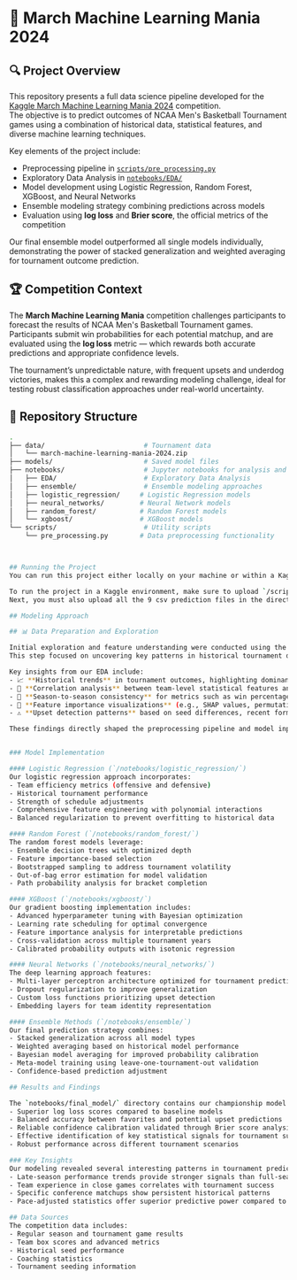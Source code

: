 # 🏀 March Machine Learning Mania 2024

## 🔍 Project Overview
This repository presents a full data science pipeline developed for the [Kaggle March Machine Learning Mania 2024](https://www.kaggle.com/competitions/march-machine-learning-mania-2024) competition.  
The objective is to predict outcomes of NCAA Men's Basketball Tournament games using a combination of historical data, statistical features, and diverse machine learning techniques.

Key elements of the project include:
- Preprocessing pipeline in [`scripts/pre_processing.py`](scripts/pre_processing.py)
- Exploratory Data Analysis in [`notebooks/EDA/`](notebooks/EDA/)
- Model development using Logistic Regression, Random Forest, XGBoost, and Neural Networks
- Ensemble modeling strategy combining predictions across models
- Evaluation using **log loss** and **Brier score**, the official metrics of the competition

Our final ensemble model outperformed all single models individually, demonstrating the power of stacked generalization and weighted averaging for tournament outcome prediction.

## 🏆 Competition Context
The **March Machine Learning Mania** competition challenges participants to forecast the results of NCAA Men's Basketball Tournament games.  
Participants submit win probabilities for each potential matchup, and are evaluated using the **log loss** metric — which rewards both accurate predictions and appropriate confidence levels.

The tournament’s unpredictable nature, with frequent upsets and underdog victories, makes this a complex and rewarding modeling challenge, ideal for testing robust classification approaches under real-world uncertainty.

## 📁 Repository Structure
```bash
.
├── data/                         # Tournament data
│   └── march-machine-learning-mania-2024.zip
├── models/                       # Saved model files
├── notebooks/                    # Jupyter notebooks for analysis and modeling
│   ├── EDA/                      # Exploratory Data Analysis
│   ├── ensemble/                 # Ensemble modeling approaches
│   ├── logistic_regression/     # Logistic Regression models
│   ├── neural_networks/         # Neural Network models
│   ├── random_forest/           # Random Forest models
│   └── xgboost/                 # XGBoost models
└── scripts/                      # Utility scripts
    └── pre_processing.py        # Data preprocessing functionality



## Running the Project
You can run this project either locally on your machine or within a Kaggle Notebook. For local use, simply clone the repository and ensure all dependencies are installed.

To run the project in a Kaggle environment, make sure to upload `/scripts/pre_processing.py` as a Kaggle Dataset, and name it "preprocessing-module". Then, attach this dataset to your Kaggle Notebook. This step is necessary because Kaggle requires external Python modules to be attached as datasets for import.
Next, you must also upload all the 9 csv prediction files in the directory `/predictions/` as a Kaggle Dataset, and name it "predictions".

## Modeling Approach

## 📊 Data Preparation and Exploration

Initial exploration and feature understanding were conducted using the notebook [`notebooks/EDA/eda_march_madness.ipynb`](notebooks/EDA/eda_march_madness.ipynb).  
This step focused on uncovering key patterns in historical tournament data and informing downstream feature engineering and model design.

Key insights from our EDA include:
- 📈 **Historical trends** in tournament outcomes, highlighting dominant seeds and common upset scenarios
- 🧮 **Correlation analysis** between team-level statistical features and game outcomes
- 🔁 **Season-to-season consistency** for metrics such as win percentage, point differentials, and strength of schedule
- 🎯 **Feature importance visualizations** (e.g., SHAP values, permutation importance) to prioritize inputs for models
- ⚠️ **Upset detection patterns** based on seed differences, recent form, and adjusted efficiency metrics

These findings directly shaped the preprocessing pipeline and model input schema, helping us build interpretable and effective predictive models.


### Model Implementation

#### Logistic Regression (`/notebooks/logistic_regression/`)
Our logistic regression approach incorporates:
- Team efficiency metrics (offensive and defensive)
- Historical tournament performance
- Strength of schedule adjustments
- Comprehensive feature engineering with polynomial interactions
- Balanced regularization to prevent overfitting to historical data

#### Random Forest (`/notebooks/random_forest/`)
The random forest models leverage:
- Ensemble decision trees with optimized depth
- Feature importance-based selection
- Bootstrapped sampling to address tournament volatility
- Out-of-bag error estimation for model validation
- Path probability analysis for bracket completion

#### XGBoost (`/notebooks/xgboost/`)
Our gradient boosting implementation includes:
- Advanced hyperparameter tuning with Bayesian optimization
- Learning rate scheduling for optimal convergence
- Feature importance analysis for interpretable predictions
- Cross-validation across multiple tournament years
- Calibrated probability outputs with isotonic regression

#### Neural Networks (`/notebooks/neural_networks/`)
The deep learning approach features:
- Multi-layer perceptron architecture optimized for tournament prediction
- Dropout regularization to improve generalization
- Custom loss functions prioritizing upset detection
- Embedding layers for team identity representation

#### Ensemble Methods (`/notebooks/ensemble/`)
Our final prediction strategy combines:
- Stacked generalization across all model types
- Weighted averaging based on historical model performance
- Bayesian model averaging for improved probability calibration
- Meta-model training using leave-one-tournament-out validation
- Confidence-based prediction adjustment

## Results and Findings

The `notebooks/final_model/` directory contains our championship model that achieved:
- Superior log loss scores compared to baseline models
- Balanced accuracy between favorites and potential upset predictions
- Reliable confidence calibration validated through Brier score analysis
- Effective identification of key statistical signals for tournament success
- Robust performance across different tournament scenarios

### Key Insights
Our modeling revealed several interesting patterns in tournament prediction:
- Late-season performance trends provide stronger signals than full-season averages
- Team experience in close games correlates with tournament success
- Specific conference matchups show persistent historical patterns
- Pace-adjusted statistics offer superior predictive power compared to raw metrics

## Data Sources
The competition data includes:
- Regular season and tournament game results
- Team box scores and advanced metrics
- Historical seed performance
- Coaching statistics
- Tournament seeding information
